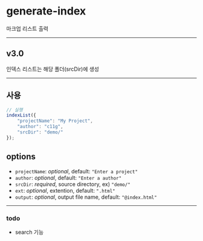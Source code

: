# generate-index
마크업 리스트 출력

***
## v3.0
인덱스 리스트는 해당 폴더(srcDir)에 생성

***
## 사용
```js
// 실행
indexList({
	"projectName": "My Project",
	"author": "c11g",
	"srcDir": "demo/"
});
```
## options
- `projectName`: *optional*, default: `"Enter a project"`
- `author`: *optional*, default: `"Enter a author"`
- `srcDir`: *required*, source directory, ex) `"demo/"`
- `ext`: *optional*, extention, default: `".html"`
- `output`: *optional*, output file name, default: `"@index.html"`

***
### todo
- search 기능